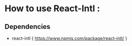# How to use React-Intl :

## Dependencies
  - react-intl { https://www.npmjs.com/package/react-intl/ }

